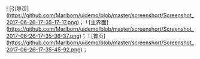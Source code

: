 ! [引导页] (https://github.com/Marlborn/uidemo/blob/master/screenshort/Screenshot_2017-06-26-17-35-17-17.png)；
! [主界面] (https://github.com/Marlborn/uidemo/blob/master/screenshort/Screenshot_2017-06-26-17-35-36-37.png)；
! [首页] (https://github.com/Marlborn/uidemo/blob/master/screenshort/Screenshot_2017-06-26-17-35-45-92.png)；
